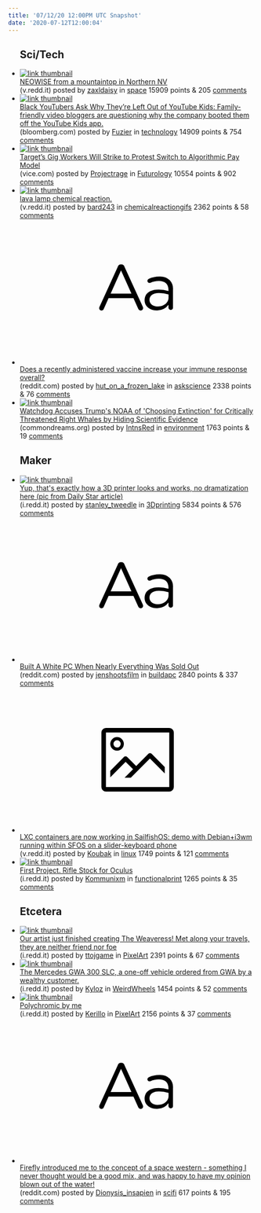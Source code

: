 ```yaml
---
title: '07/12/20 12:00PM UTC Snapshot'
date: '2020-07-12T12:00:04'
---
```

<ul>
<h2>Sci/Tech</h2>

<li><a href='https://v.redd.it/zcvg91yf0ba51'><img src='https://a.thumbs.redditmedia.com/nMHGh-WzKkuy36C9oUnY3J5FBCJQFq136RpedONHgg4.jpg' alt='link thumbnail'></a><div><div class='linkTitle'><a href='https://v.redd.it/zcvg91yf0ba51'>NEOWISE from a mountaintop in Northern NV</a></div>(v.redd.it) posted by <a href='https://www.reddit.com/user/zaxldaisy'>zaxldaisy</a> in <a href='https://www.reddit.com/r/space'>space</a> 15909 points & 205 <a href='https://www.reddit.com/r/space/comments/hpj42b/neowise_from_a_mountaintop_in_northern_nv/'>comments</a></div></li>

<li><a href='https://www.bloomberg.com/news/articles/2020-07-09/youtube-for-kids-families-say-still-not-enough-diversity'><img src='https://b.thumbs.redditmedia.com/OC2rihxi_MEneZ32BhLF__uKYW28x7GDLGdyS7DZ9UE.jpg' alt='link thumbnail'></a><div><div class='linkTitle'><a href='https://www.bloomberg.com/news/articles/2020-07-09/youtube-for-kids-families-say-still-not-enough-diversity'>Black YouTubers Ask Why They’re Left Out of YouTube Kids: Family-friendly video bloggers are questioning why the company booted them off the YouTube Kids app.</a></div>(bloomberg.com) posted by <a href='https://www.reddit.com/user/Fuzier'>Fuzier</a> in <a href='https://www.reddit.com/r/technology'>technology</a> 14909 points & 754 <a href='https://www.reddit.com/r/technology/comments/hpi2a7/black_youtubers_ask_why_theyre_left_out_of/'>comments</a></div></li>

<li><a href='https://www.vice.com/en_us/article/v7gzd8/targets-gig-workers-will-strike-to-protest-switch-to-algorithmic-pay-model'><img src='https://b.thumbs.redditmedia.com/0faFEMFaQNN4n2zhn6aKg0qGjDOnOZnJn3lwr36f8nw.jpg' alt='link thumbnail'></a><div><div class='linkTitle'><a href='https://www.vice.com/en_us/article/v7gzd8/targets-gig-workers-will-strike-to-protest-switch-to-algorithmic-pay-model'>Target’s Gig Workers Will Strike to Protest Switch to Algorithmic Pay Model</a></div>(vice.com) posted by <a href='https://www.reddit.com/user/Projectrage'>Projectrage</a> in <a href='https://www.reddit.com/r/Futurology'>Futurology</a> 10554 points & 902 <a href='https://www.reddit.com/r/Futurology/comments/hpjjuz/targets_gig_workers_will_strike_to_protest_switch/'>comments</a></div></li>

<li><a href='https://v.redd.it/koc2l6mo69a51'><img src='https://a.thumbs.redditmedia.com/tVbBlJ4Dq39vv5OqDBW-O6ITtzSF1KKAUK5iefVny78.jpg' alt='link thumbnail'></a><div><div class='linkTitle'><a href='https://v.redd.it/koc2l6mo69a51'>lava lamp chemical reaction.</a></div>(v.redd.it) posted by <a href='https://www.reddit.com/user/bard243'>bard243</a> in <a href='https://www.reddit.com/r/chemicalreactiongifs'>chemicalreactiongifs</a> 2362 points & 58 <a href='https://www.reddit.com/r/chemicalreactiongifs/comments/hpmjzg/lava_lamp_chemical_reaction/'>comments</a></div></li>

<li><a href='https://www.reddit.com/r/askscience/comments/hpg1z3/does_a_recently_administered_vaccine_increase/'><svg version='1.1' viewBox='-34 -12 104 64' preserveAspectRatio='xMidYMid slice' xmlns='http://www.w3.org/2000/svg' xmlns:xlink='http://www.w3.org/1999/xlink'>
    <title>text link thumbnail</title>
    <path d='M12.19,8.84a1.45,1.45,0,0,0-1.4-1h-.12a1.46,1.46,0,0,0-1.42,1L1.14,26.56a1.29,1.29,0,0,0-.14.59,1,1,0,0,0,1,1,1.12,1.12,0,0,0,1.08-.77l2.08-4.65h11l2.08,4.59a1.24,1.24,0,0,0,1.12.83,1.08,1.08,0,0,0,1.08-1.08,1.64,1.64,0,0,0-.14-.57ZM6.08,20.71l4.59-10.22,4.6,10.22Z'>
    </path>
    <path d='M32.24,14.78A6.35,6.35,0,0,0,27.6,13.2a11.36,11.36,0,0,0-4.7,1,1,1,0,0,0-.58.89,1,1,0,0,0,.94.92,1.23,1.23,0,0,0,.39-.08,8.87,8.87,0,0,1,3.72-.81c2.7,0,4.28,1.33,4.28,3.92v.5a15.29,15.29,0,0,0-4.42-.61c-3.64,0-6.14,1.61-6.14,4.64v.05c0,2.95,2.7,4.48,5.37,4.48a6.29,6.29,0,0,0,5.19-2.48V26.9a1,1,0,0,0,1,1,1,1,0,0,0,1-1.06V19A5.71,5.71,0,0,0,32.24,14.78Zm-.56,7.7c0,2.28-2.17,3.89-4.81,3.89-1.94,0-3.61-1.06-3.61-2.86v-.06c0-1.8,1.5-3,4.2-3a15.2,15.2,0,0,1,4.22.61Z'>
    </path>
    </svg></a><div><div class='linkTitle'><a href='https://www.reddit.com/r/askscience/comments/hpg1z3/does_a_recently_administered_vaccine_increase/'>Does a recently administered vaccine increase your immune response overall?</a></div>(reddit.com) posted by <a href='https://www.reddit.com/user/hut_on_a_frozen_lake'>hut_on_a_frozen_lake</a> in <a href='https://www.reddit.com/r/askscience'>askscience</a> 2338 points & 76 <a href='https://www.reddit.com/r/askscience/comments/hpg1z3/does_a_recently_administered_vaccine_increase/'>comments</a></div></li>

<li><a href='https://www.commondreams.org/news/2020/07/10/watchdog-accuses-trumps-noaa-choosing-extinction-critically-threatened-right-whales'><img src='https://b.thumbs.redditmedia.com/ZFZY8FwyupVtNPfizxaKSYAx8fvmK0IExkh-ebVgnJI.jpg' alt='link thumbnail'></a><div><div class='linkTitle'><a href='https://www.commondreams.org/news/2020/07/10/watchdog-accuses-trumps-noaa-choosing-extinction-critically-threatened-right-whales'>Watchdog Accuses Trump's NOAA of 'Choosing Extinction' for Critically Threatened Right Whales by Hiding Scientific Evidence</a></div>(commondreams.org) posted by <a href='https://www.reddit.com/user/IntnsRed'>IntnsRed</a> in <a href='https://www.reddit.com/r/environment'>environment</a> 1763 points & 19 <a href='https://www.reddit.com/r/environment/comments/hphu3w/watchdog_accuses_trumps_noaa_of_choosing/'>comments</a></div></li>

<h2>Maker</h2>

<li><a href='https://i.redd.it/5s9ylwk029a51.jpg'><img src='https://b.thumbs.redditmedia.com/xtvue4m4B6tinLJi8WY7oh9rR9ACf1AX_B-fbOVIchw.jpg' alt='link thumbnail'></a><div><div class='linkTitle'><a href='https://i.redd.it/5s9ylwk029a51.jpg'>Yup, that's exactly how a 3D printer looks and works, no dramatization here (pic from Daily Star article)</a></div>(i.redd.it) posted by <a href='https://www.reddit.com/user/stanley_tweedle'>stanley_tweedle</a> in <a href='https://www.reddit.com/r/3Dprinting'>3Dprinting</a> 5834 points & 576 <a href='https://www.reddit.com/r/3Dprinting/comments/hpc82o/yup_thats_exactly_how_a_3d_printer_looks_and/'>comments</a></div></li>

<li><a href='https://www.reddit.com/r/buildapc/comments/hpg45x/built_a_white_pc_when_nearly_everything_was_sold/'><svg version='1.1' viewBox='-34 -12 104 64' preserveAspectRatio='xMidYMid slice' xmlns='http://www.w3.org/2000/svg' xmlns:xlink='http://www.w3.org/1999/xlink'>
    <title>text link thumbnail</title>
    <path d='M12.19,8.84a1.45,1.45,0,0,0-1.4-1h-.12a1.46,1.46,0,0,0-1.42,1L1.14,26.56a1.29,1.29,0,0,0-.14.59,1,1,0,0,0,1,1,1.12,1.12,0,0,0,1.08-.77l2.08-4.65h11l2.08,4.59a1.24,1.24,0,0,0,1.12.83,1.08,1.08,0,0,0,1.08-1.08,1.64,1.64,0,0,0-.14-.57ZM6.08,20.71l4.59-10.22,4.6,10.22Z'>
    </path>
    <path d='M32.24,14.78A6.35,6.35,0,0,0,27.6,13.2a11.36,11.36,0,0,0-4.7,1,1,1,0,0,0-.58.89,1,1,0,0,0,.94.92,1.23,1.23,0,0,0,.39-.08,8.87,8.87,0,0,1,3.72-.81c2.7,0,4.28,1.33,4.28,3.92v.5a15.29,15.29,0,0,0-4.42-.61c-3.64,0-6.14,1.61-6.14,4.64v.05c0,2.95,2.7,4.48,5.37,4.48a6.29,6.29,0,0,0,5.19-2.48V26.9a1,1,0,0,0,1,1,1,1,0,0,0,1-1.06V19A5.71,5.71,0,0,0,32.24,14.78Zm-.56,7.7c0,2.28-2.17,3.89-4.81,3.89-1.94,0-3.61-1.06-3.61-2.86v-.06c0-1.8,1.5-3,4.2-3a15.2,15.2,0,0,1,4.22.61Z'>
    </path>
    </svg></a><div><div class='linkTitle'><a href='https://www.reddit.com/r/buildapc/comments/hpg45x/built_a_white_pc_when_nearly_everything_was_sold/'>Built A White PC When Nearly Everything Was Sold Out</a></div>(reddit.com) posted by <a href='https://www.reddit.com/user/jenshootsfilm'>jenshootsfilm</a> in <a href='https://www.reddit.com/r/buildapc'>buildapc</a> 2840 points & 337 <a href='https://www.reddit.com/r/buildapc/comments/hpg45x/built_a_white_pc_when_nearly_everything_was_sold/'>comments</a></div></li>

<li><a href='https://v.redd.it/qcyi2i1nh8a51'><svg version='1.1' viewBox='-34 -14 104 64' preserveAspectRatio='xMidYMid meet' xmlns='http://www.w3.org/2000/svg' xmlns:xlink='http://www.w3.org/1999/xlink'>
    <title>link thumbnail</title>
    <path d='M32,4H4A2,2,0,0,0,2,6V30a2,2,0,0,0,2,2H32a2,2,0,0,0,2-2V6A2,2,0,0,0,32,4ZM4,30V6H32V30Z'></path>
    <path d='M8.92,14a3,3,0,1,0-3-3A3,3,0,0,0,8.92,14Zm0-4.6A1.6,1.6,0,1,1,7.33,11,1.6,1.6,0,0,1,8.92,9.41Z'></path>
    <path d='M22.78,15.37l-5.4,5.4-4-4a1,1,0,0,0-1.41,0L5.92,22.9v2.83l6.79-6.79L16,22.18l-3.75,3.75H15l8.45-8.45L30,24V21.18l-5.81-5.81A1,1,0,0,0,22.78,15.37Z'></path>
    </svg></a><div><div class='linkTitle'><a href='https://v.redd.it/qcyi2i1nh8a51'>LXC containers are now working in SailfishOS: demo with Debian+i3wm running within SFOS on a slider-keyboard phone</a></div>(v.redd.it) posted by <a href='https://www.reddit.com/user/Koubak'>Koubak</a> in <a href='https://www.reddit.com/r/linux'>linux</a> 1749 points & 121 <a href='https://www.reddit.com/r/linux/comments/hpai9k/lxc_containers_are_now_working_in_sailfishos_demo/'>comments</a></div></li>

<li><a href='https://i.redd.it/x9d3iifu5aa51.jpg'><img src='https://b.thumbs.redditmedia.com/B8ZuHvSt6G1XqKT9i5r55Z97Snt0OsBaMiRvH7fz2_E.jpg' alt='link thumbnail'></a><div><div class='linkTitle'><a href='https://i.redd.it/x9d3iifu5aa51.jpg'>First Project. Rifle Stock for Oculus</a></div>(i.redd.it) posted by <a href='https://www.reddit.com/user/Kommunixm'>Kommunixm</a> in <a href='https://www.reddit.com/r/functionalprint'>functionalprint</a> 1265 points & 35 <a href='https://www.reddit.com/r/functionalprint/comments/hpg560/first_project_rifle_stock_for_oculus/'>comments</a></div></li>

<h2>Etcetera</h2>

<li><a href='https://i.redd.it/cy1ewm1ct8a51.gif'><img src='https://a.thumbs.redditmedia.com/mb_S7hkLSlN8uJ-n2ynivOSbCwLjIsVi8eRJrxIgdV4.jpg' alt='link thumbnail'></a><div><div class='linkTitle'><a href='https://i.redd.it/cy1ewm1ct8a51.gif'>Our artist just finished creating The Weaveress! Met along your travels, they are neither friend nor foe</a></div>(i.redd.it) posted by <a href='https://www.reddit.com/user/ttojgame'>ttojgame</a> in <a href='https://www.reddit.com/r/PixelArt'>PixelArt</a> 2391 points & 67 <a href='https://www.reddit.com/r/PixelArt/comments/hpbez6/our_artist_just_finished_creating_the_weaveress/'>comments</a></div></li>

<li><a href='https://i.redd.it/qgsk1evcm8a51.jpg'><img src='https://b.thumbs.redditmedia.com/SO_wLjqWdTUHQdWOa6RNk--x5Xkh0iTsg1oU2bECZtU.jpg' alt='link thumbnail'></a><div><div class='linkTitle'><a href='https://i.redd.it/qgsk1evcm8a51.jpg'>The Mercedes GWA 300 SLC, a one-off vehicle ordered from GWA by a wealthy customer.</a></div>(i.redd.it) posted by <a href='https://www.reddit.com/user/Kyloz'>Kyloz</a> in <a href='https://www.reddit.com/r/WeirdWheels'>WeirdWheels</a> 1454 points & 52 <a href='https://www.reddit.com/r/WeirdWheels/comments/hpastd/the_mercedes_gwa_300_slc_a_oneoff_vehicle_ordered/'>comments</a></div></li>

<li><a href='https://i.redd.it/nmxf5dgz4ba51.jpg'><img src='https://a.thumbs.redditmedia.com/Gzh6rtFgOsOeqxAUoEqTFgTEVi7c_BMRYTrRKIfYq70.jpg' alt='link thumbnail'></a><div><div class='linkTitle'><a href='https://i.redd.it/nmxf5dgz4ba51.jpg'>Polychromic by me</a></div>(i.redd.it) posted by <a href='https://www.reddit.com/user/Kerillo'>Kerillo</a> in <a href='https://www.reddit.com/r/PixelArt'>PixelArt</a> 2156 points & 37 <a href='https://www.reddit.com/r/PixelArt/comments/hpjidu/polychromic_by_me/'>comments</a></div></li>

<li><a href='https://www.reddit.com/r/scifi/comments/hphyhx/firefly_introduced_me_to_the_concept_of_a_space/'><svg version='1.1' viewBox='-34 -12 104 64' preserveAspectRatio='xMidYMid slice' xmlns='http://www.w3.org/2000/svg' xmlns:xlink='http://www.w3.org/1999/xlink'>
    <title>text link thumbnail</title>
    <path d='M12.19,8.84a1.45,1.45,0,0,0-1.4-1h-.12a1.46,1.46,0,0,0-1.42,1L1.14,26.56a1.29,1.29,0,0,0-.14.59,1,1,0,0,0,1,1,1.12,1.12,0,0,0,1.08-.77l2.08-4.65h11l2.08,4.59a1.24,1.24,0,0,0,1.12.83,1.08,1.08,0,0,0,1.08-1.08,1.64,1.64,0,0,0-.14-.57ZM6.08,20.71l4.59-10.22,4.6,10.22Z'>
    </path>
    <path d='M32.24,14.78A6.35,6.35,0,0,0,27.6,13.2a11.36,11.36,0,0,0-4.7,1,1,1,0,0,0-.58.89,1,1,0,0,0,.94.92,1.23,1.23,0,0,0,.39-.08,8.87,8.87,0,0,1,3.72-.81c2.7,0,4.28,1.33,4.28,3.92v.5a15.29,15.29,0,0,0-4.42-.61c-3.64,0-6.14,1.61-6.14,4.64v.05c0,2.95,2.7,4.48,5.37,4.48a6.29,6.29,0,0,0,5.19-2.48V26.9a1,1,0,0,0,1,1,1,1,0,0,0,1-1.06V19A5.71,5.71,0,0,0,32.24,14.78Zm-.56,7.7c0,2.28-2.17,3.89-4.81,3.89-1.94,0-3.61-1.06-3.61-2.86v-.06c0-1.8,1.5-3,4.2-3a15.2,15.2,0,0,1,4.22.61Z'>
    </path>
    </svg></a><div><div class='linkTitle'><a href='https://www.reddit.com/r/scifi/comments/hphyhx/firefly_introduced_me_to_the_concept_of_a_space/'>Firefly introduced me to the concept of a space western - something I never thought would be a good mix, and was happy to have my opinion blown out of the water!</a></div>(reddit.com) posted by <a href='https://www.reddit.com/user/Dionysis_insapien'>Dionysis_insapien</a> in <a href='https://www.reddit.com/r/scifi'>scifi</a> 617 points & 195 <a href='https://www.reddit.com/r/scifi/comments/hphyhx/firefly_introduced_me_to_the_concept_of_a_space/'>comments</a></div></li>

</ul>
